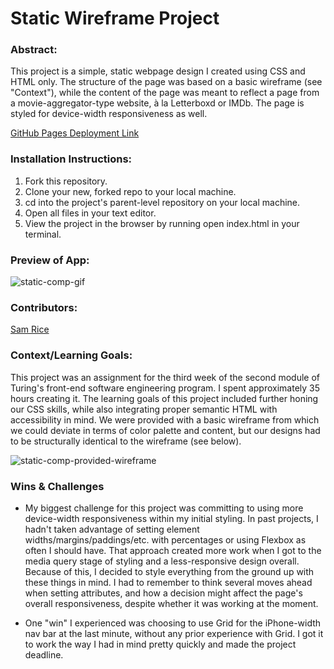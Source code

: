 # Static Wireframe Project

### Abstract:
[//]: <> (Briefly describe what you built and its features. What problem is the app solving? How does this application solve that problem?)
This project is a simple, static webpage design I created using CSS and HTML only. The structure of the page was based on a basic wireframe (see "Context"), while the content of the page was meant to reflect a page from a movie-aggregator-type website, à la Letterboxd or IMDb. The page is styled for device-width responsiveness as well.

[GitHub Pages Deployment Link](https://sam-rice.github.io/static-wireframe-project/)

### Installation Instructions:
[//]: <> (What steps does a person have to take to get your app cloned down and running?)
1. Fork this repository.
2. Clone your new, forked repo to your local machine.
3. cd into the project's parent-level repository on your local machine.
4. Open all files in your text editor.
5. View the project in the browser by running open index.html in your terminal.

### Preview of App:
[//]: <> (Provide ONE gif or screenshot of your application - choose the "coolest" piece of functionality to show off.)

![static-comp-gif](https://user-images.githubusercontent.com/108169988/198904885-c33567f0-5091-4f51-9e06-f7072d463855.gif)

### Contributors:
[//]: <> (Who worked on this application? Link to their GitHubs.)

[Sam Rice](https://github.com/sam-rice)

### Context/Learning Goals:
[//]: <> (What were the learning goals of this project? What tech did you work with?)

This project was an assignment for the third week of the second module of Turing's front-end software engineering program. I spent approximately 35 hours creating it. The learning goals of this project included further honing our CSS skills, while also integrating proper semantic HTML with accessibility in mind. We were provided with a basic wireframe from which we could deviate in terms of color palette and content, but our designs had to be structurally identical to the wireframe (see below). 

![static-comp-provided-wireframe](https://user-images.githubusercontent.com/108169988/198905481-071a6da0-ea58-4894-a3d1-571fd11566a8.jpeg)


### Wins & Challenges
[//]: <> (What are 2-3 wins you have from this project? What were some challenges you faced - and how did you get over them?)

- My biggest challenge for this project was committing to using more device-width responsiveness within my initial styling. In past projects, I hadn't taken advantage of setting element widths/margins/paddings/etc. with percentages or using Flexbox as often I should have. That approach created more work when I got to the media query stage of styling and a less-responsive design overall. Because of this, I decided to style everything from the ground up with these things in mind. I had to remember to think several moves ahead when setting attributes, and how a decision might affect the page's overall responsiveness, despite whether it was working at the moment.

- One "win" I experienced was choosing to use Grid for the iPhone-width nav bar at the last minute, without any prior experience with Grid. I got it to work the way I had in mind pretty quickly and made the project deadline.
